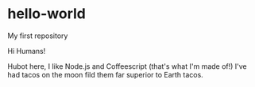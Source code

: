 # hello-world
My first repository


Hi Humans!

Hubot here, I like Node.js and Coffeescript (that's what I'm made of!)
I've had tacos on the moon fild them far superior to Earth tacos.
